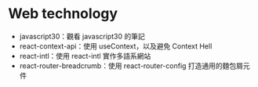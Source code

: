 # Web technology

+ javascript30：觀看 javascript30 的筆記
+ react-context-api：使用 useContext，以及避免 Context Hell
+ react-intl：使用 react-intl 實作多語系網站
+ react-router-breadcrumb：使用 react-router-config 打造通用的麵包屑元件

